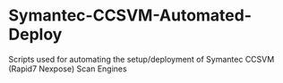 # Symantec-CCSVM-Automated-Deploy
Scripts used for automating the setup/deployment of Symantec CCSVM (Rapid7 Nexpose) Scan Engines
